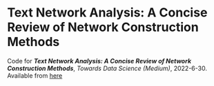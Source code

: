 # Text Network Analysis: A Concise Review of Network Construction Methods

Code for ***Text Network Analysis: A Concise Review of Network Construction Methods***, *Towards Data Science (Medium)*, 2022-6-30.
Available from [here](https://towardsdatascience.com/text-network-analysis-a-concise-review-of-network-construction-methods-8e875108f058?sk=e6856202e86242f643af0a2920a41326)
